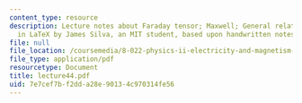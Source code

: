 ```yaml
---
content_type: resource
description: Lecture notes about Faraday tensor; Maxwell; General relativity. Prepared
  in LaTeX by James Silva, an MIT student, based upon handwritten notes.
file: null
file_location: /coursemedia/8-022-physics-ii-electricity-and-magnetism-fall-2006/7e7cef7bf2dda28e90134c970314fe56_lecture44.pdf
file_type: application/pdf
resourcetype: Document
title: lecture44.pdf
uid: 7e7cef7b-f2dd-a28e-9013-4c970314fe56
---
```

